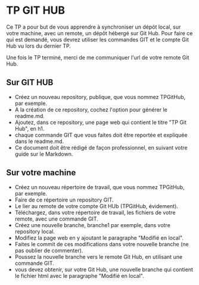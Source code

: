 # TP GIT HUB

Ce TP a pour but de vous apprendre à synchroniser un dépôt local, sur votre machine, avec un remote, un dépôt hébergé sur Git Hub. Pour faire ce qui est demandé, vous devrez utiliser les commandes GIT et le compte Git Hub vu lors du dernier TP.

Une fois le TP terminé, merci de me communiquer l'url de votre remote Git Hub.

## Sur GIT HUB
- Créez un nouveau repository, publique, que vous nommez TPGitHub, par exemple.
- A la création de ce repository, cochez l'option pour générer le readme.md.
- Ajoutez, dans ce repository, une page web qui contient le titre "TP Git Hub", en h1.
- chaque commande GIT que vous faites doit être reportée et expliquée dans le readme.md.
- Ce document doit être rédigé de façon professionnel, en suivant votre guide sur le Markdown.

## Sur votre machine
- Créez un nouveau répertoire de travail, que vous nommez TPGitHub, par exemple.
- Faire de ce répertoire un repository GIT.
- Le lier au remote de votre compte Git HUb (TPGitHub, évidement).
- Téléchargez, dans votre répertoire de travail, les fichiers de votre remote, avec une commande GIT.
- Créez une nouvelle branche, branche1 par exemple, dans votre repository local.
- Modifiez la page web en y ajoutant le paragraphe "Modifié en local".
- Faites le commit de ces modifications dans votre nouvelle branche (ne pas oublier de commenter).
- Poussez la nouvelle branche vers le remote Git Hub, en utilisant une commande GIT.
- vous devez obtenir, sur votre Git Hub, une nouvelle branche qui contient le fichier html avec le paragraphe "Modifié en local".
